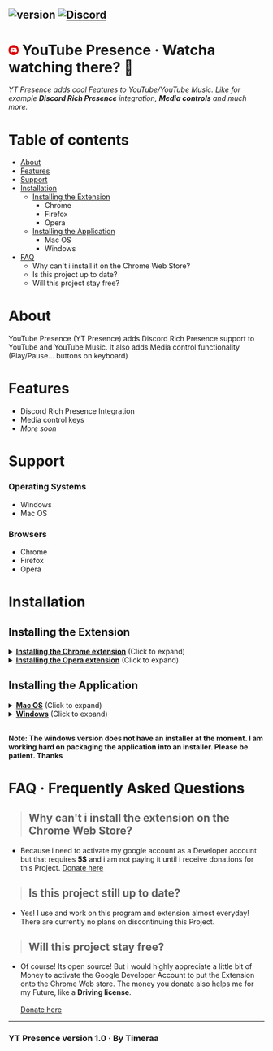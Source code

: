 ## ![version](https://img.shields.io/badge/Version-1.0-brightgreen.svg?style=flat-square) [![Discord](https://img.shields.io/discord/493130730549805057.svg?style=flat-square)](https://discord.gg/Kw7WaYn)

# <img src="icon.png" width="20" draggable="false"><b> </b>YouTube Presence &middot; Watcha watching there? 👀

_YT Presence adds cool Features to YouTube/YouTube Music. Like for example **Discord Rich Presence** integration, **Media controls** and much more._

# Table of contents

- [About](#about)
- [Features](#features)
- [Support](#support)
- [Installation](#installation)
  - [Installing the Extension](#installing-the-extension)
    - Chrome
    - Firefox
    - Opera
  - [Installing the Application](#installing-the-application)
    - Mac OS
    - Windows
- [FAQ](#faq-·-frequently-asked-questions)
  - Why can't i install it on the Chrome Web Store?
  - Is this project up to date?
  - Will this project stay free?

# About
YouTube Presence (YT Presence) adds Discord Rich Presence support to YouTube and YouTube Music. It also adds Media control functionality (Play/Pause... buttons on keyboard)

# Features
- Discord Rich Presence Integration
- Media control keys
- *More soon*

# Support
### **Operating Systems**
- Windows
- Mac OS

### **Browsers**
- Chrome
- Firefox
- Opera

# Installation

## Installing the Extension

<details>
  <summary><b><u>Installing the Chrome extension</u></b> (Click to expand)</summary>
  <h1>Chrome extension installation</h1>
  <ol>
    <li>Download the latest version of the <a href="https://github.com/Timeraa/YT-Presence/releases/latest">extension</a>
    </li>
    <li>Extract the downloaded <b>.zip</b> file</li>
    <li>Open Chrome</li>
    <li>Go to <a href="chrome://extensions/">chrome://extensions/</a></li>
    <li>Turn on <b>Developer mode</b><br>
      <img src="developerMode.png">
    </li>
    <li>Click "<b>Load unpacked extension</b>"<br>
      <img src="loadUnpackedExtension.png">
    </li>
    <li>Load the extracted <b>Extension</b> folder</li>
    <li>Install the <a href="#installing-the-application">application</a></li>
  </ol>
</details>
<details>
<summary><b><u>Installing the Opera extension</u></b> (Click to expand)</summary>
  <h1>Opera extension installation</h1>
  <ol>
    <li>Download the latest version of the <a href="https://github.com/Timeraa/YT-Presence/releases/latest">extension</a>
    </li>
    <li>Extract the downloaded <b>.zip</b> file</li>
    <li>Open Opera</li>
    <li>Go to <a href="chrome://extensions/">chrome://extensions/</a></li>
    <li>Drag and drop the extension's folder on the page<br>
    <li>Load the extracted <b>Extension</b> folder</li>
    <li>Install the <a href="#installing-the-application">application</a></li>
  </ol>
</details>

## Installing the Application

<details>
  <summary><b><u>Mac OS</u></b> (Click to expand)</summary>
  <h1>Installation on Mac OS</h1>
  <ol>
    <li>Download the latest version of the <a href="https://github.com/Timeraa/YT-Presence/releases/latest">application</a>
    </li>
    <li>Extract the downloaded <b>.zip</b> file</li>
    <li>Open the extracted folder and run the <b>.dmg</b> file</li>
    <li>Drag <b>YT Presence</b> Into your <b>Applications</b> Folder</li>
    <li>Open your Launchpad</li>
    <li>Open <b>YT Presence</b></li>
    <li>Enjoy!</li>
  </ol>
</details>

<details>
  <summary><b><u>Windows</u></b> (Click to expand)</summary>
  <h1>Installation on Windows</h1>
  <ol>
    <li>Extract the downloaded <b>.zip</b> file</li>
    <li>Open extracted folder and run <b>YT Presence.exe</b></li>
  </ol>
</details>
<br>

**Note: The windows version does not have an installer at the moment. I am working hard on packaging the application into an installer. Please be patient. Thanks**

# FAQ &middot; Frequently Asked Questions

> ## Why can't i install the extension on the **Chrome Web Store**?<br>

- Because i need to activate my google account as a Developer account but that requires **5$** and i am not paying it until i receive donations for this Project. <a href="https://www.paypal.com/cgi-bin/webscr?cmd=_s-xclick&hosted_button_id=ZU8Q766ACS2WS&lc=US">Donate here</a>

> ## Is this project still up to date?<br>

- Yes! I use and work on this program and extension almost everyday!<br>There are currently no plans on discontinuing this Project.

> ## Will this project stay free?<br>

- Of course! Its open source! But i would highly appreciate a little bit of Money to activate the Google Developer Account to put the Extension onto the Chrome Web store. The money you donate also helps me for my Future, like a **Driving license**. <br><br><a href="https://www.paypal.com/cgi-bin/webscr?cmd=_s-xclick&hosted_button_id=ZU8Q766ACS2WS&lc=US">Donate here</a>

---

### YT Presence version 1.0 &middot; By Timeraa
